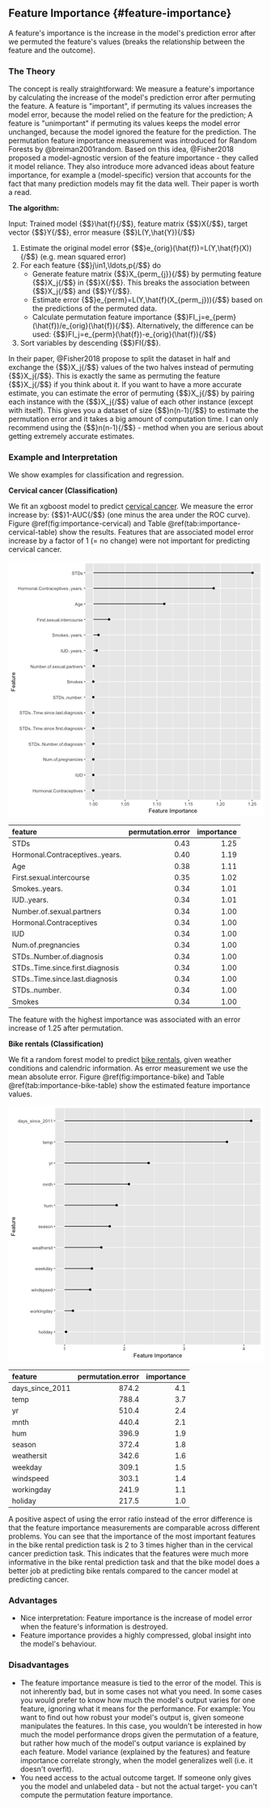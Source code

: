 


## Feature Importance {#feature-importance}
A feature's importance is the increase in the model's prediction error after we permuted the feature's values (breaks the relationship between the feature and the outcome). 

### The Theory
The concept is really straightforward: 
We measure a feature's importance by calculating the increase of the model's prediction error after permuting the feature.
A feature is "important", if permuting its values increases the model error, because the model relied on the feature for the prediction;
A feature is "unimportant" if permuting its values keeps the model error unchanged, because the model ignored the feature for the prediction.
The permutation feature importance measurement was introduced for Random Forests by @breiman2001random.
Based on this idea, @Fisher2018 proposed a model-agnostic version of the feature importance - they called it model reliance. 
They also introduce more advanced ideas about feature importance, for example a (model-specific) version that accounts for the fact that many prediction models may fit the data well. 
Their paper is worth a read. 

**The algorithm:**

Input: Trained model {$$}\hat{f}{/$$}, feature matrix {$$}X{/$$}, target vector {$$}Y{/$$}, error measure {$$}L(Y,\hat{Y}){/$$}

1. Estimate the original model error {$$}e_{orig}(\hat{f})=L(Y,\hat{f}(X)){/$$}  (e.g. mean squared error)
2. For each feature {$$}j\in1,\ldots,p{/$$} do
    - Generate feature matrix {$$}X_{perm_{j}}{/$$} by permuting feature {$$}X_j{/$$} in {$$}X{/$$}. This breaks the association between {$$}X_j{/$$} and {$$}Y{/$$}.
    - Estimate error {$$}e_{perm}=L(Y,\hat{f}(X_{perm_j})){/$$} based on the predictions of the permuted data.
    - Calculate permutation feature importance {$$}FI_j=e_{perm}(\hat{f})/e_{orig}(\hat{f}){/$$}. Alternatively, the difference can be used: {$$}FI_j=e_{perm}(\hat{f})-e_{orig}(\hat{f}){/$$}
3. Sort variables by descending {$$}FI{/$$}.

In their paper, @Fisher2018 propose to split the dataset in half and exchange the {$$}X_j{/$$} values of the two halves instead of permuting {$$}X_j{/$$}. 
This is exactly the same as permuting the feature {$$}X_j{/$$} if you think about it. 
If you want to have a more accurate estimate, you can estimate the error of permuting {$$}X_j{/$$} by pairing each instance with the {$$}X_j{/$$} value of each other instance (except with itself). 
This gives you a dataset of size {$$}n(n-1){/$$} to estimate the permutation error and it takes a big amount of computation time. 
I can only recommend using the {$$}n(n-1){/$$} - method when you are serious about getting extremely accurate estimates.

### Example and Interpretation

We show examples for classification and regression. 

**Cervical cancer (Classification)**

We fit an xgboost model to predict [cervical cancer](#cervical).
We measure the error increase by: {$$}1-AUC{/$$} (one minus the area under the ROC curve).
Figure \@ref(fig:importance-cervical) and Table \@ref(tab:importance-cervical-table) show the results. 
Features that are associated model error increase by a factor of 1 (= no change) were not important for predicting cervical cancer.

![The importance for each of the features in predicting cervical cancer with an xgboost model.](images/importance-cervical-1.png)


|feature                          | permutation.error| importance|
|:--------------------------------|-----------------:|----------:|
|STDs                             |              0.43|       1.25|
|Hormonal.Contraceptives..years.  |              0.40|       1.19|
|Age                              |              0.38|       1.11|
|First.sexual.intercourse         |              0.35|       1.02|
|Smokes..years.                   |              0.34|       1.01|
|IUD..years.                      |              0.34|       1.01|
|Number.of.sexual.partners        |              0.34|       1.00|
|Hormonal.Contraceptives          |              0.34|       1.00|
|IUD                              |              0.34|       1.00|
|Num.of.pregnancies               |              0.34|       1.00|
|STDs..Number.of.diagnosis        |              0.34|       1.00|
|STDs..Time.since.first.diagnosis |              0.34|       1.00|
|STDs..Time.since.last.diagnosis  |              0.34|       1.00|
|STDs..number.                    |              0.34|       1.00|
|Smokes                           |              0.34|       1.00|

The feature with the highest importance was  associated with an error increase of 1.25 after permutation.

**Bike rentals (Classification)**

We fit a random forest model to predict [bike rentals](#bike-data), given weather conditions and calendric information.
As error measurement we use the mean absolute error.
Figure \@ref(fig:importance-bike) and Table \@ref(tab:importance-bike-table) show the estimated feature importance values.

![The importance for each of the features in predicting bike rentals with a random forest.](images/importance-bike-1.png)



|feature         | permutation.error| importance|
|:---------------|-----------------:|----------:|
|days_since_2011 |             874.2|        4.1|
|temp            |             788.4|        3.7|
|yr              |             510.4|        2.4|
|mnth            |             440.4|        2.1|
|hum             |             396.9|        1.9|
|season          |             372.4|        1.8|
|weathersit      |             342.6|        1.6|
|weekday         |             309.1|        1.5|
|windspeed       |             303.1|        1.4|
|workingday      |             241.9|        1.1|
|holiday         |             217.5|        1.0|

A positive aspect of using the error ratio instead of the error difference is that the feature importance measurements are comparable across different problems. 
You can see that the importance of the most important features in the bike rental prediction task is 2 to 3 times higher than in the cervical cancer prediction task. 
This indicates that the features were much more informative in the bike rental prediction task and that the bike model does a better job at predicting bike rentals compared to the cancer model at predicting cancer.


### Advantages
- Nice interpretation: Feature importance is the increase of model error when the feature's information is destroyed.
- Feature importance provides a highly compressed, global insight into the model's behaviour. 


### Disadvantages
- The feature importance measure is tied to the error of the model.
This is not inherently bad, but in some cases not what you need.
In some cases you would prefer to know how much the model's output varies for one feature, ignoring what it means for the performance.
For example: You want to find out how robust your model's output is, given someone manipulates the features. 
In this case, you wouldn't be interested in how much the model performance drops given the permutation of a feature, but rather how much of the model's output variance is explained by each feature. 
Model variance (explained by the features) and feature importance correlate strongly, when the model generalizes well (i.e. it doesn't overfit).
- You need access to the actual outcome target. 
If someone only gives you the model and unlabeled data - but not the actual target-  you can't compute the permutation feature importance. 
